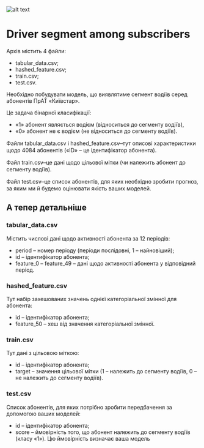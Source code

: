 ![alt text](https://www.topgear.com/sites/default/files/cars-car/image/2015/07/02_01_10mb.jpg)

# Driver segment among subscribers

Архів містить 4 файли:

- tabular_data.csv;
- hashed_feature.csv;
- train.csv;
- test.csv.

Необхідно побудувати модель, що виявлятиме сегмент водіїв серед абонентів ПрАТ «Київстар».

Це задача бінарної класифікації:
- «1» абонент являється водієм (відноситься до сегменту водіїв),
- «0» абонент не є водієм (не відноситься до сегменту водіїв).

Файли tabular_data.csv і hashed_feature.csv  ̶ тут описові характеристики щодо 4084 абонентів («ID» – це ідентифікатор абонента).

Файл train.csv  ̶ це дані щодо цільової мітки (чи належить абонент до сегменту водіїв).

Файл test.csv  ̶ це список абонентів, для яких необхідно зробити прогноз, за яким ми й будемо оцінювати якість ваших моделей.

## А тепер детальніше

### tabular_data.csv 
Містить числові дані щодо активності абонента за 12 періодів: 

- period – номер періоду (періоди послідовні, 1 – найновіший);
- id – ідентифікатор абонента;
- feature_0 – feature_49 – дані щодо активності абонента у відповідний період.

### hashed_feature.csv 
Тут набір захешованих значень однієї категоріальної змінної для абонента:

- id – ідентифікатор абонента;
- feature_50 – хеш від значення категоріальної змінної.

### train.csv 
Тут дані з цільовою міткою:

- id – ідентифікатор абонента;
- target – значення цільової мітки (1 – належить до сегменту водіїв, 0 – не належить до сегменту водіїв).

### test.csv 
Список абонентів, для яких потрібно зробити передбачення за допомогою ваших моделей:

- id – ідентифікатор абонента;
- score – ймовірність того, що абонент належить до сегменту водіїв (класу «1»). Цю ймовірність визначає ваша модель
